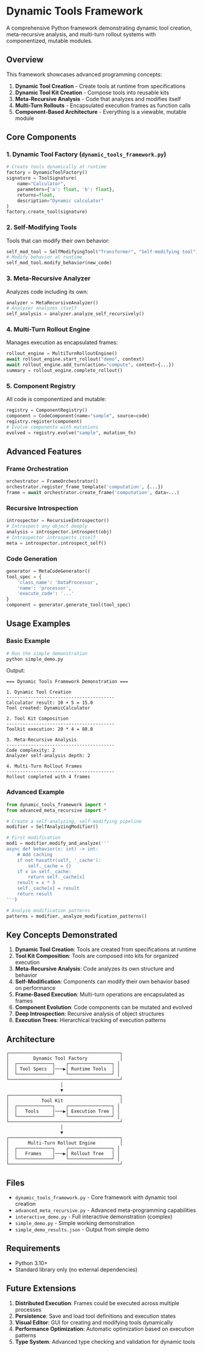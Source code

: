 # Dynamic Tools Framework

A comprehensive Python framework demonstrating dynamic tool creation, meta-recursive analysis, and multi-turn rollout systems with componentized, mutable modules.

## Overview

This framework showcases advanced programming concepts:

1. **Dynamic Tool Creation** - Create tools at runtime from specifications
2. **Dynamic Tool Kit Creation** - Compose tools into reusable kits
3. **Meta-Recursive Analysis** - Code that analyzes and modifies itself
4. **Multi-Turn Rollouts** - Encapsulated execution frames as function calls
5. **Component-Based Architecture** - Everything is a viewable, mutable module

## Core Components

### 1. Dynamic Tool Factory (`dynamic_tools_framework.py`)

```python
# Create tools dynamically at runtime
factory = DynamicToolFactory()
signature = ToolSignature(
    name="Calculator",
    parameters={'a': float, 'b': float},
    returns=float,
    description="Dynamic calculator"
)
factory.create_tool(signature)
```

### 2. Self-Modifying Tools

Tools that can modify their own behavior:

```python
self_mod_tool = SelfModifyingTool("Transformer", "Self-modifying tool")
# Modify behavior at runtime
self_mod_tool.modify_behavior(new_code)
```

### 3. Meta-Recursive Analyzer

Analyzes code including its own:

```python
analyzer = MetaRecursiveAnalyzer()
# Analyzer analyzes itself
self_analysis = analyzer.analyze_self_recursively()
```

### 4. Multi-Turn Rollout Engine

Manages execution as encapsulated frames:

```python
rollout_engine = MultiTurnRolloutEngine()
await rollout_engine.start_rollout("demo", context)
await rollout_engine.add_turn(action="compute", context={...})
summary = rollout_engine.complete_rollout()
```

### 5. Component Registry

All code is componentized and mutable:

```python
registry = ComponentRegistry()
component = CodeComponent(name="sample", source=code)
registry.register(component)
# Evolve components with mutations
evolved = registry.evolve("sample", mutation_fn)
```

## Advanced Features

### Frame Orchestration

```python
orchestrator = FrameOrchestrator()
orchestrator.register_frame_template('computation', {...})
frame = await orchestrator.create_frame('computation', data=...)
```

### Recursive Introspection

```python
introspector = RecursiveIntrospector()
# Introspect any object deeply
analysis = introspector.introspect(obj)
# Introspector introspects itself
meta = introspector.introspect_self()
```

### Code Generation

```python
generator = MetaCodeGenerator()
tool_spec = {
    'class_name': 'DataProcessor',
    'name': 'processor',
    'execute_code': '...'
}
component = generator.generate_tool(tool_spec)
```

## Usage Examples

### Basic Example

```python
# Run the simple demonstration
python simple_demo.py
```

Output:
```
=== Dynamic Tools Framework Demonstration ===

1. Dynamic Tool Creation
----------------------------------------
Calculator result: 10 + 5 = 15.0
Tool created: DynamicCalculator

2. Tool Kit Composition
----------------------------------------
Toolkit execution: 20 * 4 = 80.0

3. Meta-Recursive Analysis
----------------------------------------
Code complexity: 2
Analyzer self-analysis depth: 2

4. Multi-Turn Rollout Frames
----------------------------------------
Rollout completed with 4 frames
```

### Advanced Example

```python
from dynamic_tools_framework import *
from advanced_meta_recursive import *

# Create a self-analyzing, self-modifying pipeline
modifier = SelfAnalyzingModifier()

# First modification
mod1 = modifier.modify_and_analyze('''
async def behavior(x: int) -> int:
    # Add caching
    if not hasattr(self, '_cache'):
        self._cache = {}
    if x in self._cache:
        return self._cache[x]
    result = x * 3
    self._cache[x] = result
    return result
''')

# Analyze modification patterns
patterns = modifier._analyze_modification_patterns()
```

## Key Concepts Demonstrated

1. **Dynamic Tool Creation**: Tools are created from specifications at runtime
2. **Tool Kit Composition**: Tools are composed into kits for organized execution
3. **Meta-Recursive Analysis**: Code analyzes its own structure and behavior
4. **Self-Modification**: Components can modify their own behavior based on performance
5. **Frame-Based Execution**: Multi-turn operations are encapsulated as frames
6. **Component Evolution**: Code components can be mutated and evolved
7. **Deep Introspection**: Recursive analysis of object structures
8. **Execution Trees**: Hierarchical tracking of execution patterns

## Architecture

```
┌─────────────────────────────────────────┐
│         Dynamic Tool Factory            │
│  ┌─────────────┐    ┌────────────────┐ │
│  │ Tool Specs  │───▶│ Runtime Tools  │ │
│  └─────────────┘    └────────────────┘ │
└─────────────────────────────────────────┘
                    │
                    ▼
┌─────────────────────────────────────────┐
│            Tool Kit                     │
│  ┌─────────────┐    ┌────────────────┐ │
│  │   Tools     │───▶│ Execution Tree │ │
│  └─────────────┘    └────────────────┘ │
└─────────────────────────────────────────┘
                    │
                    ▼
┌─────────────────────────────────────────┐
│       Multi-Turn Rollout Engine         │
│  ┌─────────────┐    ┌────────────────┐ │
│  │   Frames    │───▶│ Rollout Tree   │ │
│  └─────────────┘    └────────────────┘ │
└─────────────────────────────────────────┘
```

## Files

- `dynamic_tools_framework.py` - Core framework with dynamic tool creation
- `advanced_meta_recursive.py` - Advanced meta-programming capabilities
- `interactive_demo.py` - Full interactive demonstration (complex)
- `simple_demo.py` - Simple working demonstration
- `simple_demo_results.json` - Output from simple demo

## Requirements

- Python 3.10+
- Standard library only (no external dependencies)

## Future Extensions

1. **Distributed Execution**: Frames could be executed across multiple processes
2. **Persistence**: Save and load tool definitions and execution states
3. **Visual Editor**: GUI for creating and modifying tools dynamically
4. **Performance Optimization**: Automatic optimization based on execution patterns
5. **Type System**: Advanced type checking and validation for dynamic tools